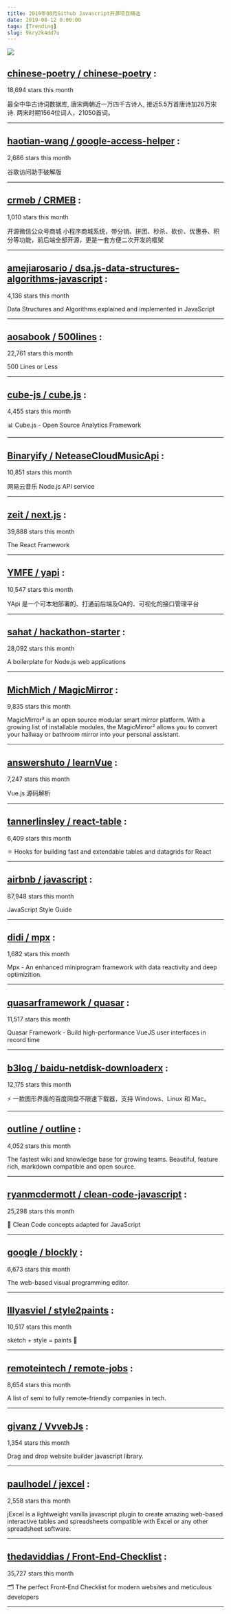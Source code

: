 ```yaml
---
title: 2019年08月Github Javascript开源项目精选 
date: 2019-08-12 0:00:00
tags: [Trending]
slug: 9kry2k4dd7u
---
```

![](https://static.alili.tech/images/github_45.png)
##   [chinese-poetry / chinese-poetry](https://github.comundefined) : 
 
18,694 stars this month

最全中华古诗词数据库, 唐宋两朝近一万四千古诗人, 接近5.5万首唐诗加26万宋诗. 两宋时期1564位词人，21050首词。 

---
##   [haotian-wang / google-access-helper](https://github.comundefined) : 
 
2,686 stars this month

谷歌访问助手破解版 

---
##   [crmeb / CRMEB](https://github.comundefined) : 
 
1,010 stars this month

开源微信公众号商城 小程序商城系统，带分销、拼团、秒杀、砍价、优惠券、积分等功能，前后端全部开源，更是一套方便二次开发的框架 

---
##   [amejiarosario / dsa.js-data-structures-algorithms-javascript](https://github.comundefined) : 
 
4,136 stars this month

Data Structures and Algorithms explained and implemented in JavaScript 

---
##   [aosabook / 500lines](https://github.comundefined) : 
 
22,761 stars this month

500 Lines or Less 

---
##   [cube-js / cube.js](https://github.comundefined) : 
 
4,455 stars this month

📊 Cube.js - Open Source Analytics Framework 

---
##   [Binaryify / NeteaseCloudMusicApi](https://github.comundefined) : 
 
10,851 stars this month

网易云音乐 Node.js API service 

---
##   [zeit / next.js](https://github.comundefined) : 
 
39,888 stars this month

The React Framework 

---
##   [YMFE / yapi](https://github.comundefined) : 
 
10,547 stars this month

YApi 是一个可本地部署的、打通前后端及QA的、可视化的接口管理平台 

---
##   [sahat / hackathon-starter](https://github.comundefined) : 
 
28,092 stars this month

A boilerplate for Node.js web applications 

---
##   [MichMich / MagicMirror](https://github.comundefined) : 
 
9,835 stars this month

MagicMirror² is an open source modular smart mirror platform. With a growing list of installable modules, the MagicMirror² allows you to convert your hallway or bathroom mirror into your personal assistant. 

---
##   [answershuto / learnVue](https://github.comundefined) : 
 
7,247 stars this month

Vue.js 源码解析 

---
##   [tannerlinsley / react-table](https://github.comundefined) : 
 
6,409 stars this month

⚛️ Hooks for building fast and extendable tables and datagrids for React 

---
##   [airbnb / javascript](https://github.comundefined) : 
 
87,948 stars this month

JavaScript Style Guide 

---
##   [didi / mpx](https://github.comundefined) : 
 
1,682 stars this month

Mpx - An enhanced miniprogram framework with data reactivity and deep optimizition. 

---
##   [quasarframework / quasar](https://github.comundefined) : 
 
11,517 stars this month

Quasar Framework - Build high-performance VueJS user interfaces in record time 

---
##   [b3log / baidu-netdisk-downloaderx](https://github.comundefined) : 
 
12,175 stars this month

⚡️ 一款图形界面的百度网盘不限速下载器，支持 Windows、Linux 和 Mac。 

---
##   [outline / outline](https://github.comundefined) : 
 
4,052 stars this month

The fastest wiki and knowledge base for growing teams. Beautiful, feature rich, markdown compatible and open source. 

---
##   [ryanmcdermott / clean-code-javascript](https://github.comundefined) : 
 
25,298 stars this month

🛁 Clean Code concepts adapted for JavaScript 

---
##   [google / blockly](https://github.comundefined) : 
 
6,673 stars this month

The web-based visual programming editor. 

---
##   [lllyasviel / style2paints](https://github.comundefined) : 
 
10,517 stars this month

sketch + style = paints 🎨 

---
##   [remoteintech / remote-jobs](https://github.comundefined) : 
 
8,654 stars this month

A list of semi to fully remote-friendly companies in tech. 

---
##   [givanz / VvvebJs](https://github.comundefined) : 
 
1,354 stars this month

Drag and drop website builder javascript library. 

---
##   [paulhodel / jexcel](https://github.comundefined) : 
 
2,558 stars this month

jExcel is a lightweight vanilla javascript plugin to create amazing web-based interactive tables and spreadsheets compatible with Excel or any other spreadsheet software. 

---
##   [thedaviddias / Front-End-Checklist](https://github.comundefined) : 
 
35,727 stars this month

🗂 The perfect Front-End Checklist for modern websites and meticulous developers 

---

